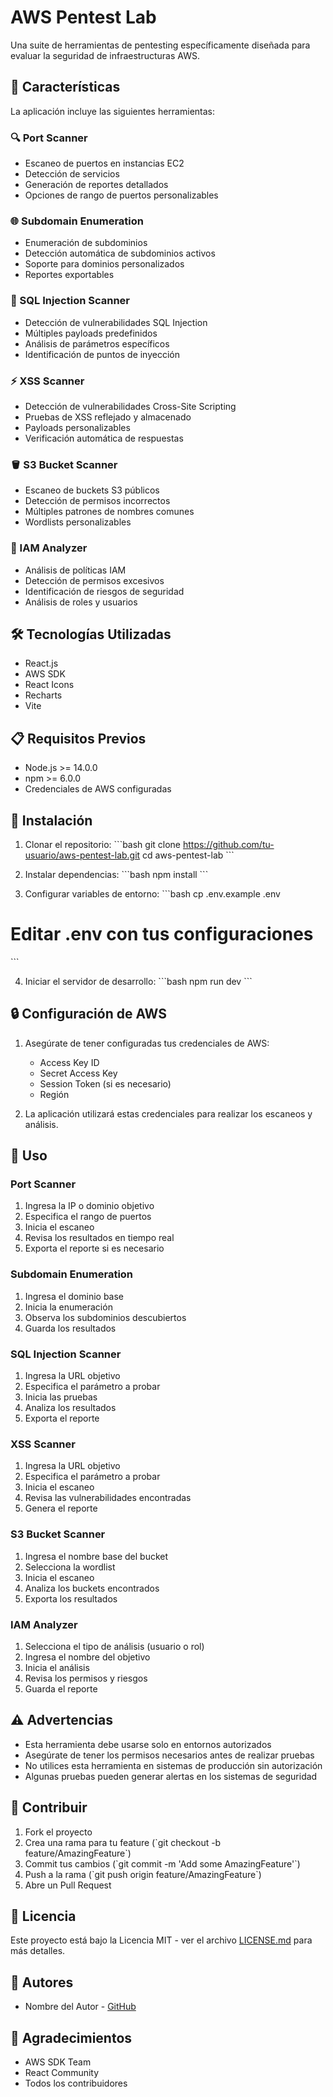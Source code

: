# AWS Pentest Lab

Una suite de herramientas de pentesting específicamente diseñada para evaluar la seguridad de infraestructuras AWS.

## 🚀 Características

La aplicación incluye las siguientes herramientas:

### 🔍 Port Scanner
- Escaneo de puertos en instancias EC2
- Detección de servicios
- Generación de reportes detallados
- Opciones de rango de puertos personalizables

### 🌐 Subdomain Enumeration
- Enumeración de subdominios
- Detección automática de subdominios activos
- Soporte para dominios personalizados
- Reportes exportables

### 💉 SQL Injection Scanner
- Detección de vulnerabilidades SQL Injection
- Múltiples payloads predefinidos
- Análisis de parámetros específicos
- Identificación de puntos de inyección

### ⚡ XSS Scanner
- Detección de vulnerabilidades Cross-Site Scripting
- Pruebas de XSS reflejado y almacenado
- Payloads personalizables
- Verificación automática de respuestas

### 🪣 S3 Bucket Scanner
- Escaneo de buckets S3 públicos
- Detección de permisos incorrectos
- Múltiples patrones de nombres comunes
- Wordlists personalizables

### 👤 IAM Analyzer
- Análisis de políticas IAM
- Detección de permisos excesivos
- Identificación de riesgos de seguridad
- Análisis de roles y usuarios

## 🛠️ Tecnologías Utilizadas

- React.js
- AWS SDK
- React Icons
- Recharts
- Vite

## 📋 Requisitos Previos

- Node.js >= 14.0.0
- npm >= 6.0.0
- Credenciales de AWS configuradas

## 🔧 Instalación

1. Clonar el repositorio:
\`\`\`bash
git clone https://github.com/tu-usuario/aws-pentest-lab.git
cd aws-pentest-lab
\`\`\`

2. Instalar dependencias:
\`\`\`bash
npm install
\`\`\`

3. Configurar variables de entorno:
\`\`\`bash
cp .env.example .env
# Editar .env con tus configuraciones
\`\`\`

4. Iniciar el servidor de desarrollo:
\`\`\`bash
npm run dev
\`\`\`

## 🔒 Configuración de AWS

1. Asegúrate de tener configuradas tus credenciales de AWS:
   - Access Key ID
   - Secret Access Key
   - Session Token (si es necesario)
   - Región

2. La aplicación utilizará estas credenciales para realizar los escaneos y análisis.

## 📖 Uso

### Port Scanner
1. Ingresa la IP o dominio objetivo
2. Especifica el rango de puertos
3. Inicia el escaneo
4. Revisa los resultados en tiempo real
5. Exporta el reporte si es necesario

### Subdomain Enumeration
1. Ingresa el dominio base
2. Inicia la enumeración
3. Observa los subdominios descubiertos
4. Guarda los resultados

### SQL Injection Scanner
1. Ingresa la URL objetivo
2. Especifica el parámetro a probar
3. Inicia las pruebas
4. Analiza los resultados
5. Exporta el reporte

### XSS Scanner
1. Ingresa la URL objetivo
2. Especifica el parámetro a probar
3. Inicia el escaneo
4. Revisa las vulnerabilidades encontradas
5. Genera el reporte

### S3 Bucket Scanner
1. Ingresa el nombre base del bucket
2. Selecciona la wordlist
3. Inicia el escaneo
4. Analiza los buckets encontrados
5. Exporta los resultados

### IAM Analyzer
1. Selecciona el tipo de análisis (usuario o rol)
2. Ingresa el nombre del objetivo
3. Inicia el análisis
4. Revisa los permisos y riesgos
5. Guarda el reporte

## ⚠️ Advertencias

- Esta herramienta debe usarse solo en entornos autorizados
- Asegúrate de tener los permisos necesarios antes de realizar pruebas
- No utilices esta herramienta en sistemas de producción sin autorización
- Algunas pruebas pueden generar alertas en los sistemas de seguridad

## 🤝 Contribuir

1. Fork el proyecto
2. Crea una rama para tu feature (\`git checkout -b feature/AmazingFeature\`)
3. Commit tus cambios (\`git commit -m 'Add some AmazingFeature'\`)
4. Push a la rama (\`git push origin feature/AmazingFeature\`)
5. Abre un Pull Request

## 📝 Licencia

Este proyecto está bajo la Licencia MIT - ver el archivo [LICENSE.md](LICENSE.md) para más detalles.

## 👥 Autores

- Nombre del Autor - [GitHub](https://github.com/tu-usuario)

## 🙏 Agradecimientos

- AWS SDK Team
- React Community
- Todos los contribuidores 
